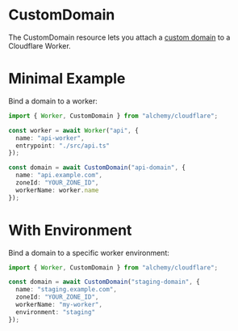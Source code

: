 # CustomDomain

The CustomDomain resource lets you attach a [custom domain](https://developers.cloudflare.com/workers/configuration/routing/custom-domains/) to a Cloudflare Worker.

# Minimal Example

Bind a domain to a worker:

```ts
import { Worker, CustomDomain } from "alchemy/cloudflare";

const worker = await Worker("api", {
  name: "api-worker",
  entrypoint: "./src/api.ts"
});

const domain = await CustomDomain("api-domain", {
  name: "api.example.com", 
  zoneId: "YOUR_ZONE_ID",
  workerName: worker.name
});
```

# With Environment

Bind a domain to a specific worker environment:

```ts
import { Worker, CustomDomain } from "alchemy/cloudflare";

const domain = await CustomDomain("staging-domain", {
  name: "staging.example.com",
  zoneId: "YOUR_ZONE_ID", 
  workerName: "my-worker",
  environment: "staging"
});
```